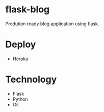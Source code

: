 # flask-blog

Prodution ready blog application using flask.

# Deploy
* Heroku

# Technology
* Flask
* Python 
* Git
